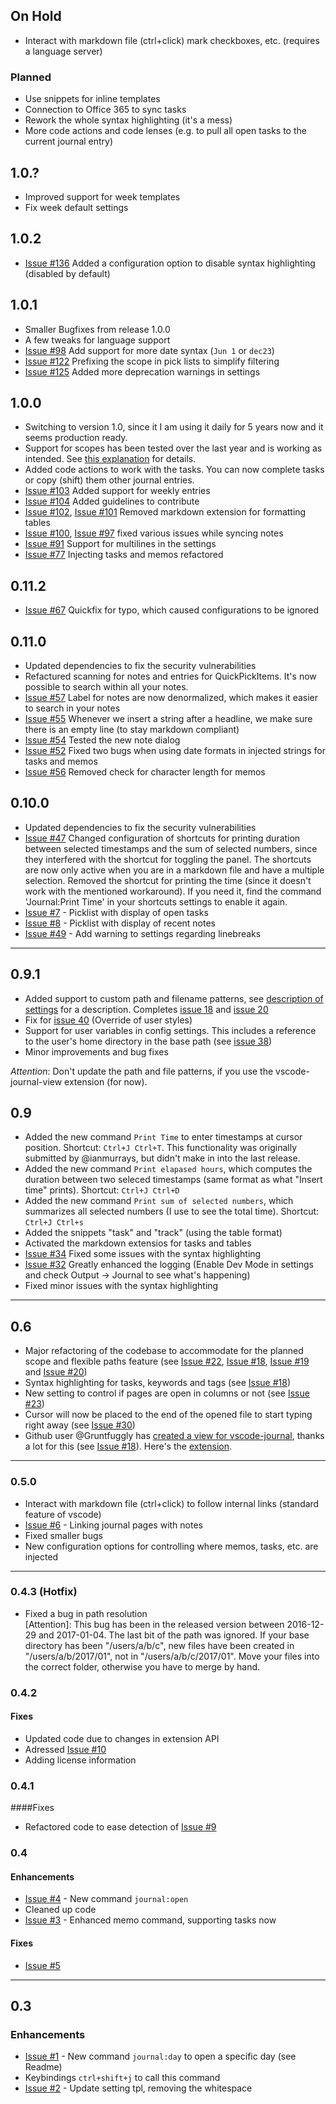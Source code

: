 ## On Hold
* Interact with markdown file (ctrl+click) mark checkboxes, etc. (requires a language server) 


### Planned

* Use snippets for inline templates
* Connection to Office 365 to sync tasks 
* Rework the whole syntax highlighting (it's a mess)
* More code actions and code lenses (e.g. to pull all open tasks to the current journal entry)

## 1.0.?
* Improved support for week templates
* Fix week default settings

## 1.0.2
* [Issue #136](https://github.com/pajoma/vscode-journal/issues/136) Added a configuration option to disable syntax highlighting (disabled by default)
## 1.0.1
* Smaller Bugfixes from release 1.0.0
* A few tweaks for language support
* [Issue #98](https://github.com/pajoma/vscode-journal/issues/98) Add support for more date syntax (`Jun 1` or `dec23`)
* [Issue #122](https://github.com/pajoma/vscode-journal/issues/122) Prefixing the scope in pick lists to simplify filtering
* [Issue #125](https://github.com/pajoma/vscode-journal/issues/122) Added more deprecation warnings in settings
## 1.0.0

* Switching to version 1.0, since it I am using it daily for 5 years now and it seems production ready. 
* Support for scopes has been tested over the last year and is working as intended. See [this explanation](./docs/scopes.md) for details. 
* Added code actions to work with the tasks. You can now complete tasks or copy (shift) them other journal entries.
* [Issue #103](https://github.com/pajoma/vscode-journal/issues/103) Added support for weekly entries 
* [Issue #104](https://github.com/pajoma/vscode-journal/issues/104) Added guidelines to contribute 
* [Issue #102](https://github.com/pajoma/vscode-journal/issues/102), [Issue #101](https://github.com/pajoma/vscode-journal/issues/101) Removed markdown extension for formatting tables
* [Issue #100](https://github.com/pajoma/vscode-journal/issues/100), [Issue #97](https://github.com/pajoma/vscode-journal/issues/97) fixed various issues while syncing notes
* [Issue #91](https://github.com/pajoma/vscode-journal/issues/91) Support for multilines in the settings
* [Issue #77](https://github.com/pajoma/vscode-journal/issues/77) Injecting tasks and memos refactored

## 0.11.2
* [Issue #67](https://github.com/pajoma/vscode-journal/issues/67) Quickfix for typo, which caused configurations to be ignored

## 0.11.0
* Updated dependencies to fix the security vulnerabilities
* Refactured scanning for notes and entries for QuickPickItems. It's now possible to search within all your notes. 
* [Issue #57](https://github.com/pajoma/vscode-journal/issues/57) Label for notes are now denormalized, which makes it easier to search in your notes   
* [Issue #55](https://github.com/pajoma/vscode-journal/issues/55) Whenever we insert a string after a headline, we make sure there is an empty line (to stay markdown compliant)
* [Issue #54](https://github.com/pajoma/vscode-journal/issues/54) Tested the new note dialog
* [Issue #52](https://github.com/pajoma/vscode-journal/issues/52) Fixed two bugs when using date formats in injected strings for tasks and memos
* [Issue #56](https://github.com/pajoma/vscode-journal/issues/56) Removed check for character length for memos


## 0.10.0 
* Updated dependencies to fix the security vulnerabilities
* [Issue #47](https://github.com/pajoma/vscode-journal/issues/47) Changed configuration of shortcuts for printing duration between selected timestamps and the sum of selected numbers, since they interfered with the shortcut for toggling the panel. The shortcuts are now only active when you are in a markdown file and have a multiple selection. Removed the shortcut for printing the time (since it doesn't work with the mentioned workaround). If you need it, find the command 'Journal:Print Time' in your shortcuts settings to enable it again. 
* [Issue #7](https://github.com/pajoma/vscode-journal/issues/7) - Picklist with display of open tasks
* [Issue #8](https://github.com/pajoma/vscode-journal/issues/8) - Picklist with display of recent notes
* [Issue #49](https://github.com/pajoma/vscode-journal/issues/49) - Add warning to settings regarding linebreaks
----

## 0.9.1
* Added support to custom path and filename patterns, see [description of settings](./docs/settings.md) for a description. Completes [issue 18](https://github.com/pajoma/vscode-journal/issues/18) and [issue 20](https://github.com/pajoma/vscode-journal/issues/20)
* Fix for [issue 40](https://github.com/pajoma/vscode-journal/issues/40) (Override of user styles)
* Support for user variables in config settings. This includes a reference to the user's home directory in the base path (see [issue 38](https://github.com/pajoma/vscode-journal/issues/38)) 
* Minor improvements and bug fixes

*Attention*: Don't update the path and file patterns, if you use the vscode-journal-view extension (for now). 

## 0.9
* Added the new command `Print Time` to enter timestamps at cursor position. Shortcut: `Ctrl+J Ctrl+T`. This functionality was originally submitted by @ianmurrays, but didn't make in into the last release. 
* Added the new command `Print elapased hours`, which computes the duration between two seleced timestamps (same format as what "Insert time" prints). Shortcut: `Ctrl+J Ctrl+D`
* Added the new command `Print sum of selected numbers`, which summarizes all selected numbers (I use to see the total time). Shortcut: `Ctrl+J Ctrl+s`
* Added the snippets "task" and "track" (using the table format)
* Activated the markdown extensios for tasks and tables
* [Issue #34](https://github.com/pajoma/vscode-journal/issues/34) Fixed some issues with the syntax highlighting 
* [Issue #32](https://github.com/pajoma/vscode-journal/issues/32) Greatly enhanced the logging (Enable Dev Mode in settings and check Output -> Journal to see what's happening)
* Fixed minor issues with the syntax highlighting
----

## 0.6
* Major refactoring of the codebase to accommodate for the planned scope and flexible paths feature (see [Issue #22](https://github.com/pajoma/vscode-journal/issues/22),  [Issue #18](https://github.com/pajoma/vscode-journal/issues/18),  [Issue #19](https://github.com/pajoma/vscode-journal/issues/19) and  [Issue #20](https://github.com/pajoma/vscode-journal/issues/20)) 
* Syntax highlighting for tasks, keywords and tags (see [Issue #18](https://github.com/pajoma/vscode-journal/issues/18)) 
* New setting to control if pages are open in columns or not (see [Issue #23](https://github.com/pajoma/vscode-journal/issues/23))
* Cursor will now be placed to the end of the opened file to start typing right away (see [Issue #30](https://github.com/pajoma/vscode-journal/issues/30))
* Github user @Gruntfuggly has [created a view for vscode-journal](https://github.com/Gruntfuggly/vscode-journal-view), thanks a lot for this (see [Issue #18](https://github.com/pajoma/vscode-journal/issues/18)). Here's the [extension](https://marketplace.visualstudio.com/items?itemName=Gruntfuggly.vscode-journal-view). 

----

### 0.5.0
* Interact with markdown file (ctrl+click) to follow internal links (standard feature of vscode)
* [Issue #6](https://github.com/pajoma/vscode-journal/issues/6) - Linking journal pages with notes
* Fixed smaller bugs
* New configuration options for controlling where memos, tasks, etc. are injected


----

### 0.4.3 (Hotfix)
* Fixed a bug in path resolution  
[Attention]: This bug has been in the released version between 2016-12-29 and 2017-01-04. The last bit of the path was ignored. If your base directory has been "/users/a/b/c", new files have been created in "/users/a/b/2017/01", not in "/users/a/b/c/2017/01". Move your files into the correct folder, otherwise you have to merge by hand. 


### 0.4.2

#### Fixes
* Updated code due to changes in extension API
* Adressed [Issue #10](https://github.com/pajoma/vscode-journal/issues/10) 
* Adding license information  

### 0.4.1

####Fixes
* Refactored code to ease detection of [Issue #9](https://github.com/pajoma/vscode-journal/issues/9) 


### 0.4
#### Enhancements  
* [Issue #4](https://github.com/pajoma/vscode-journal/issues/4) - New command `journal:open`
* Cleaned up code
* [Issue #3](https://github.com/pajoma/vscode-journal/issues/3) - Enhanced memo command, supporting tasks now

#### Fixes
* [Issue #5](https://github.com/pajoma/vscode-journal/issues/5)


----

## 0.3

### Enhancements
- [Issue #1](https://github.com/pajoma/vscode-journal/issues/1) - New command `journal:day` to open a specific day (see Readme)
- Keybindings `ctrl+shift+j` to call this command
- [Issue #2](https://github.com/pajoma/vscode-journal/issues/2) - Update setting tpl, removing the whitespace 

